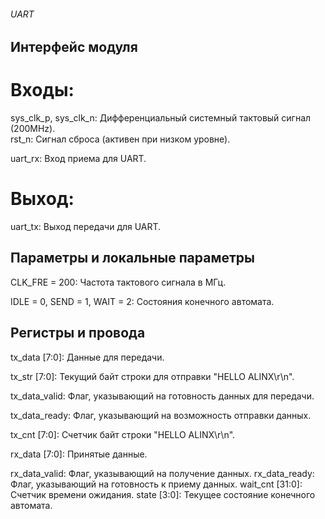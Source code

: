 ###### UART ######  

## Интерфейс модуля ##  

# Входы: #  


sys_clk_p, sys_clk_n: Дифференциальный системный тактовый сигнал (200MHz).  
rst_n: Сигнал сброса (активен при низком уровне).  

uart_rx: Вход приема для UART.  

# Выход: #  


uart_tx: Выход передачи для UART.  

## Параметры и локальные параметры ##
CLK_FRE = 200: Частота тактового сигнала в МГц.  

IDLE = 0, SEND = 1, WAIT = 2: Состояния конечного автомата.  

## Регистры и провода ##  

tx_data [7:0]: Данные для передачи.  

tx_str [7:0]: Текущий байт строки для отправки "HELLO ALINX\r\n".  

tx_data_valid: Флаг, указывающий на готовность данных для передачи.  

tx_data_ready: Флаг, указывающий на возможность отправки данных.  

tx_cnt [7:0]: Счетчик байт строки "HELLO ALINX\r\n".  

rx_data [7:0]: Принятые данные.  

rx_data_valid: Флаг, указывающий на получение данных.
rx_data_ready: Флаг, указывающий на готовность к приему данных.
wait_cnt [31:0]: Счетчик времени ожидания.
state [3:0]: Текущее состояние конечного автомата.
